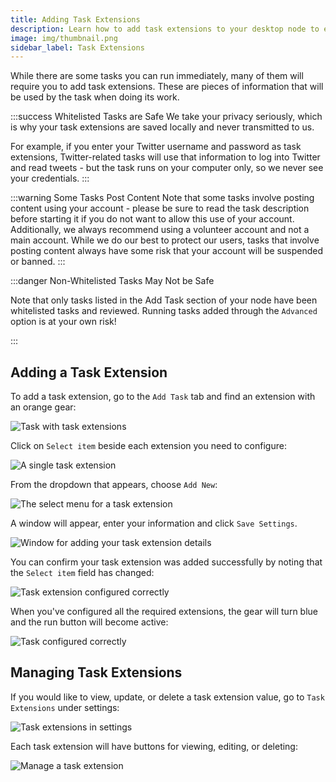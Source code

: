 ```yaml
---
title: Adding Task Extensions
description: Learn how to add task extensions to your desktop node to enable more tasks.
image: img/thumbnail.png
sidebar_label: Task Extensions
---
```


While there are some tasks you can run immediately, many of them will require you to add task extensions. These are pieces of information that will be used by the task when doing its work.

:::success Whitelisted Tasks are Safe
We take your privacy seriously, which is why your task extensions are saved locally and never transmitted to us.

For example, if you enter your Twitter username and password as task extensions, Twitter-related tasks will use that information to log into Twitter and read tweets - but the task runs on your computer only, so we never see your credentials.
:::

:::warning Some Tasks Post Content
Note that some tasks involve posting content using your account - please be sure to read the task description before starting it if you do not want to allow this use of your account. Additionally, we always recommend using a volunteer account and not a main account. While we do our best to protect our users, tasks that involve posting content always have some risk that your account will be suspended or banned.
:::

:::danger Non-Whitelisted Tasks May Not be Safe

Note that only tasks listed in the Add Task section of your node have been whitelisted tasks and reviewed. Running tasks added through the `Advanced` option is at your own risk!

:::

## Adding a Task Extension

To add a task extension, go to the `Add Task` tab and find an extension with an orange gear:

![Task with task extensions](/img/run-a-node/task-extensions/task-extension.png)

Click on `Select item` beside each extension you need to configure:

![A single task extension](/img/run-a-node/task-extensions/task-extension-item.png)

From the dropdown that appears, choose `Add New`:

![The select menu for a task extension](/img/run-a-node/task-extensions/select-item.png)

A window will appear, enter your information and click `Save Settings`.

![Window for adding your task extension details](/img/run-a-node/task-extensions/add-task-extension.png)

You can confirm your task extension was added successfully by noting that the `Select item` field has changed:

![Task extension configured correctly](/img/run-a-node/task-extensions/configured-extension.png)

When you've configured all the required extensions, the gear will turn blue and the run button will become active:

![Task configured correctly](/img/run-a-node/task-extensions/configured-task.png)

## Managing Task Extensions

If you would like to view, update, or delete a task extension value, go to `Task Extensions` under settings:

![Task extensions in settings](/img/run-a-node/task-extensions/settings.png)

Each task extension will have buttons for viewing, editing, or deleting:

![Manage a task extension](/img/run-a-node/task-extensions/manage-task-extension.png)
